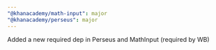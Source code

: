 ```yaml
---
"@khanacademy/math-input": major
"@khanacademy/perseus": major
---
```


Added a new required dep in Perseus and MathInput (required by WB)
